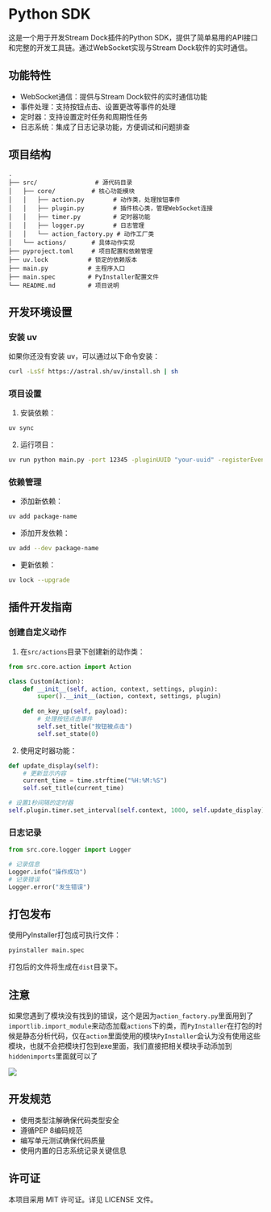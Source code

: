 # Python SDK

这是一个用于开发Stream Dock插件的Python SDK，提供了简单易用的API接口和完整的开发工具链。通过WebSocket实现与Stream Dock软件的实时通信。

## 功能特性

- WebSocket通信：提供与Stream Dock软件的实时通信功能
- 事件处理：支持按钮点击、设置更改等事件的处理
- 定时器：支持设置定时任务和周期性任务
- 日志系统：集成了日志记录功能，方便调试和问题排查

## 项目结构

```
.
├── src/                # 源代码目录
│   ├── core/          # 核心功能模块
│   │   ├── action.py        # 动作类，处理按钮事件
│   │   ├── plugin.py        # 插件核心类，管理WebSocket连接
│   │   ├── timer.py         # 定时器功能
│   │   ├── logger.py        # 日志管理
│   │   └── action_factory.py # 动作工厂类
│   └── actions/       # 具体动作实现
├── pyproject.toml     # 项目配置和依赖管理
├── uv.lock           # 锁定的依赖版本
├── main.py           # 主程序入口
├── main.spec         # PyInstaller配置文件
└── README.md         # 项目说明
```

## 开发环境设置

### 安装 uv

如果你还没有安装 uv，可以通过以下命令安装：

```bash
curl -LsSf https://astral.sh/uv/install.sh | sh
```

### 项目设置

1. 安装依赖：
```bash
uv sync
```

2. 运行项目：
```bash
uv run python main.py -port 12345 -pluginUUID "your-uuid" -registerEvent "registerPlugin" -info "{}"
```

### 依赖管理

- 添加新依赖：
```bash
uv add package-name
```

- 添加开发依赖：
```bash
uv add --dev package-name
```

- 更新依赖：
```bash
uv lock --upgrade
```

## 插件开发指南

### 创建自定义动作

1. 在`src/actions`目录下创建新的动作类：

```python
from src.core.action import Action

class Custom(Action):
    def __init__(self, action, context, settings, plugin):
        super().__init__(action, context, settings, plugin)
    
    def on_key_up(self, payload):
        # 处理按钮点击事件
        self.set_title("按钮被点击")
        self.set_state(0)
```

2. 使用定时器功能：

```python
def update_display(self):
    # 更新显示内容
    current_time = time.strftime("%H:%M:%S")
    self.set_title(current_time)

# 设置1秒间隔的定时器
self.plugin.timer.set_interval(self.context, 1000, self.update_display)
```

### 日志记录

```python
from src.core.logger import Logger

# 记录信息
Logger.info("操作成功")
# 记录错误
Logger.error("发生错误")
```

## 打包发布

使用PyInstaller打包成可执行文件：

```bash
pyinstaller main.spec
```

打包后的文件将生成在`dist`目录下。

## 注意

如果您遇到了模块没有找到的错误，这个是因为`action_factory.py`里面用到了`importlib.import_module`来动态加载`actions`下的类，而`PyInstaller`在打包的时候是静态分析代码，仅在`action`里面使用的模块`PyInstaller`会认为没有使用这些模块，也就不会把模块打包到exe里面，我们直接把相关模块手动添加到`hiddenimports`里面就可以了

<img src="./hiddenimports.png">

## 开发规范

- 使用类型注解确保代码类型安全
- 遵循PEP 8编码规范
- 编写单元测试确保代码质量
- 使用内置的日志系统记录关键信息

## 许可证

本项目采用 MIT 许可证。详见 LICENSE 文件。